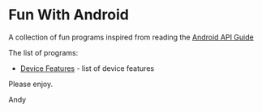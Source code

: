 Fun With Android
================

A collection of fun programs inspired from reading the [Android API Guide](http://developer.android.com/guide/index.html)

The list of programs:
* [Device Features](https://github.com/achoi007/FunWithAndroid/tree/master/Introduction/DeviceCompatibility/DeviceFeatures) - list of device features

Please enjoy.


Andy